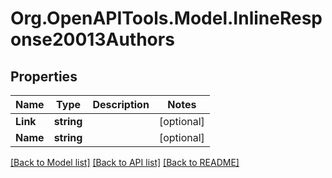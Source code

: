 # Org.OpenAPITools.Model.InlineResponse20013Authors

## Properties

Name | Type | Description | Notes
------------ | ------------- | ------------- | -------------
**Link** | **string** |  | [optional] 
**Name** | **string** |  | [optional] 

[[Back to Model list]](../README.md#documentation-for-models) [[Back to API list]](../README.md#documentation-for-api-endpoints) [[Back to README]](../README.md)

